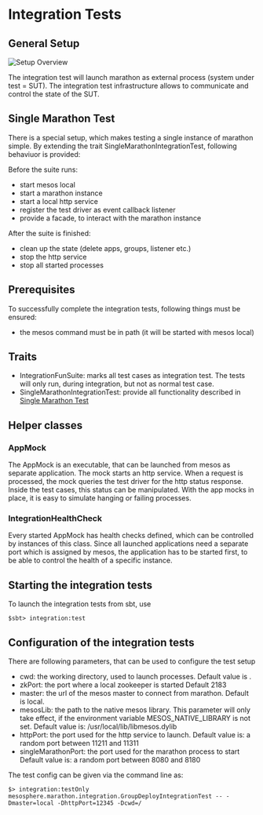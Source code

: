 # Integration Tests

## General Setup

![Setup Overview](http://yuml.me/diagram/scruffy;dir:LR/class/%5bIntegration+Test%5d-%3e%5bTestDriver%5d%2c+%5bTestDriver%5d-%3e%5bMarathon%5d%2c+%5bMarathon%5d-%3e%5bMesos%5d%2c+%5bMarathon%5d-%3e%5bZooKeeper%5d%2c+%5bMesos%5d-%3e%5bAppMock%5d%2c+%5bMesos%5d-%3e%5bZooKeeper%5d%2c+%5bAppMock%5d-%3e%5bTestDriver%5d)

The integration test will launch marathon as external process (system under test = SUT).
The integration test infrastructure allows to communicate and control the state of the SUT.


## Single Marathon Test <a name="single"></a> 

There is a special setup, which makes testing a single instance of marathon simple.
By extending the trait SingleMarathonIntegrationTest, following behaviuor is provided:

Before the suite runs:

- start mesos local
- start a marathon instance
- start a local http service 
- register the test driver as event callback listener
- provide a facade, to interact with the marathon instance


After the suite is finished:

- clean up the state (delete apps, groups, listener etc.)
- stop the http service
- stop all started processes

## Prerequisites

To successfully complete the integration tests, following things must be ensured:

- the mesos command must be in path (it will be started with mesos local)

## Traits

- IntegrationFunSuite: marks all test cases as integration test. 
  The tests will only run, during integration, but not as normal test case.
- SingleMarathonIntegrationTest: provide all functionality described in [Single Marathon Test](#single) 

## Helper classes

### AppMock

The AppMock is an executable, that can be launched from mesos as separate application.
The mock starts an http service. When a request is processed, the mock queries the test driver for
the http status response. Inside the test cases, this status can be manipulated.
With the app mocks in place, it is easy to simulate hanging or failing processes.

### IntegrationHealthCheck

Every started AppMock has health checks defined, which can be controlled by instances of this class.
Since all launched applications need a separate port which is assigned by mesos, the application has
to be started first, to be able to control the health of a specific instance.

## Starting the integration tests

To launch the integration tests from sbt, use

```
$sbt> integration:test 
```

## Configuration of the integration tests

There are following parameters, that can be used to configure the test setup

- cwd: the working directory, used to launch processes. 
  Default value is .
- zkPort: the port where a local zookeeper is started
  Default 2183
- master: the url of the mesos master to connect from marathon. 
  Default is local.
- mesosLib: the path to the native mesos library. This parameter will only take effect, 
  if the environment variable MESOS_NATIVE_LIBRARY is not set.
  Default value is: /usr/local/lib/libmesos.dylib
- httpPort: the port used for the http service to launch.
  Default value is: a random port between 11211 and 11311
- singleMarathonPort: the port used for the marathon process to start
  Default value is: a random port between 8080 and 8180
  
The test config can be given via the command line as:

```
$> integration:testOnly mesosphere.marathon.integration.GroupDeployIntegrationTest -- -Dmaster=local -DhttpPort=12345 -Dcwd=/
```
 


